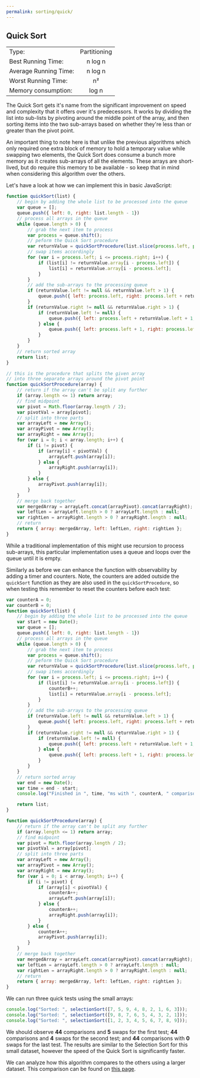 ```yaml
---
permalink: sorting/quick/
---
```


## Quick Sort

|                       |              |
| --------------------- | :----------: |
| Type:                 | Partitioning |
| Best Running Time:    |    n log n   |
| Average Running Time: |    n log n   |
| Worst Running Time:   |       n²     |
| Memory consumption:   |     log n    |

The Quick Sort gets it's name from the significant improvement on speed and complexity that it offers over it's predecessors. It works by dividing the list into sub-lists by pivoting around the middle point of the array, and then sorting items into the two sub-arrays based on whether they're less than or greater than the pivot point.

An important thing to note here is that unlike the previous algorithms which only required one extra block of memory to hold a temporary value while swapping two elements, the Quick Sort does consume a bunch more memory as it creates sub-arrays of all the elements. These arrays are short-lived, but do require this memory to be available - so keep that in mind when considering this algorithm over the others.

Let's have a look at how we can implement this in basic JavaScript:

```javascript
function quickSort(list) {
    // begin by adding the whole list to be processed into the queue
    var queue = [];
    queue.push({ left: 0, right: list.length - 1})
    // process all arrays in the queue
    while (queue.length > 0) {
        // grab the next item to process
        var process = queue.shift();
        // peform the Quick Sort procedure
        var returnValue = quickSortProcedure(list.slice(process.left, process.right + 1));
        // swap items accordingly
        for (var i = process.left; i <= process.right; i++) {
            if (list[i] != returnValue.array[i - process.left]) {
                list[i] = returnValue.array[i - process.left];
            }
        }
        // add the sub-arrays to the processing queue
        if (returnValue.left != null && returnValue.left > 1) {
            queue.push({ left: process.left, right: process.left + returnValue.left});
        }
        if (returnValue.right != null && returnValue.right > 1) {
            if (returnValue.left != null) {
                queue.push({ left: process.left + returnValue.left + 1, right: process.left + returnValue.left + 1 + returnValue.right - 1 })
            } else {
                queue.push({ left: process.left + 1, right: process.left + 1 + returnValue.right - 1 });
            }
        }
    }
    // return sorted array
    return list;
}

// this is the procedure that splits the given array
// into three separate arrays around the pivot point
function quickSortProcedure(array) {
    // return if the array can't be split any further
    if (array.length <= 1) return array;
    // find midpoint
    var pivot = Math.floor(array.length / 2);
    var pivotVal = array[pivot];
    // split into three parts
    var arrayLeft = new Array();
    var arrayPivot = new Array();
    var arrayRight = new Array();
    for (var i = 0; i < array.length; i++) {
        if (i != pivot) {
            if (array[i] < pivotVal) {
                arrayLeft.push(array[i]);
            } else {
                arrayRight.push(array[i]);
            }
        } else {
            arrayPivot.push(array[i]);
        }
    }
    // merge back together
    var mergedArray = arrayLeft.concat(arrayPivot).concat(arrayRight);
    var leftLen = arrayLeft.length > 0 ? arrayLeft.length : null;
    var rightLen = arrayRight.length > 0 ? arrayRight.length : null;
    // return
    return { array: mergedArray, left: leftLen, right: rightLen };
}
```

While a traditional implementation of this might use recursion to process sub-arrays, this particular implementation uses a queue and loops over the queue until it is empty.

Similarly as before we can enhance the function with observability by adding a timer and counters. Note, the counters are added outside the `quickSort` function as they are also used in the `quickSortProcedure`, so when testing this remember to reset the counters before each test:

```javascript
var counterA = 0;
var counterB = 0;
function quickSort(list) {
    // begin by adding the whole list to be processed into the queue
    var start = new Date();
    var queue = [];
    queue.push({ left: 0, right: list.length - 1})
    // process all arrays in the queue
    while (queue.length > 0) {
        // grab the next item to process
        var process = queue.shift();
        // peform the Quick Sort procedure
        var returnValue = quickSortProcedure(list.slice(process.left, process.right + 1));
        // swap items accordingly
        for (var i = process.left; i <= process.right; i++) {
            if (list[i] != returnValue.array[i - process.left]) {
                counterB++;
                list[i] = returnValue.array[i - process.left];
            }
        }
        // add the sub-arrays to the processing queue
        if (returnValue.left != null && returnValue.left > 1) {
            queue.push({ left: process.left, right: process.left + returnValue.left});
        }
        if (returnValue.right != null && returnValue.right > 1) {
            if (returnValue.left != null) {
                queue.push({ left: process.left + returnValue.left + 1, right: process.left + returnValue.left + 1 + returnValue.right - 1 })
            } else {
                queue.push({ left: process.left + 1, right: process.left + 1 + returnValue.right - 1 });
            }
        }
    }
    // return sorted array
    var end = new Date();
    var time = end - start;
    console.log("Finished in ", time, "ms with ", counterA, " comparisons and ", counterB, " swaps");

    return list;
}

function quickSortProcedure(array) {
    // return if the array can't be split any further
    if (array.length <= 1) return array;
    // find midpoint
    var pivot = Math.floor(array.length / 2);
    var pivotVal = array[pivot];
    // split into three parts
    var arrayLeft = new Array();
    var arrayPivot = new Array();
    var arrayRight = new Array();
    for (var i = 0; i < array.length; i++) {
        if (i != pivot) {
            if (array[i] < pivotVal) {
                counterA++;
                arrayLeft.push(array[i]);
            } else {
                counterA++;
                arrayRight.push(array[i]);
            }
        } else {
            counterA++;
            arrayPivot.push(array[i]);
        }
    }
    // merge back together
    var mergedArray = arrayLeft.concat(arrayPivot).concat(arrayRight);
    var leftLen = arrayLeft.length > 0 ? arrayLeft.length : null;
    var rightLen = arrayRight.length > 0 ? arrayRight.length : null;
    // return
    return { array: mergedArray, left: leftLen, right: rightLen };
}
```

We can run three quick tests using the small arrays:

```javascript
console.log("Sorted: ", selectionSort([7, 5, 9, 4, 8, 2, 1, 6, 3]));
console.log("Sorted: ", selectionSort([9, 8, 7, 6, 5, 4, 3, 2, 1]));
console.log("Sorted: ", selectionSort([1, 2, 3, 4, 5, 6, 7, 8, 9]));
```

We should observe **44** comparisons and **5** swaps for the first test; **44** comparisons and **4** swaps for the second test; and **44** comparisons with **0** swaps for the last test. The results are similar to the Selection Sort for this small dataset, however the speed of the Quick Sort is significantly faster.

We can analyze how this algorithm compares to the others using a larger dataset. This comparison can be found on [this page](../comparison/).
